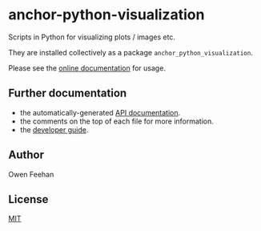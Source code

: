# anchor-python-visualization

Scripts in Python for visualizing plots / images etc.

They are installed collectively as a package `anchor_python_visualization`.

Please see the [online documentation](https://www.anchoranalysis.org/anchor-python-visualization/) for usage.

## Further documentation

* the automatically-generated [API documentation](https://www.anchoranalysis.org/anchor-python-visualization/autoapi/index.html).
* the comments on the top of each file for more information.
* the [developer guide](https://www.anchoranalysis.org/developer_guide_repositories_anchor_python_visualization.html).

## Author

Owen Feehan

## License

[MIT](LICENSE)